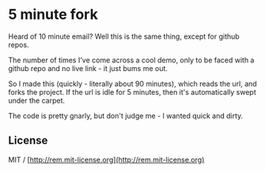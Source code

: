 # 5 minute fork

Heard of 10 minute email? Well this is the same thing, except for github repos.

The number of times I've come across a cool demo, only to be faced with a github repo and no live link - it just bums me out. 

So I made this (quickly - literally about 90 minutes), which reads the url, and forks the project. If the url is idle for 5 minutes, then it's automatically swept under the carpet.

The code is pretty gnarly, but don't judge me - I wanted quick and dirty.

## License

MIT / [http://rem.mit-license.org](http://rem.mit-license.org)